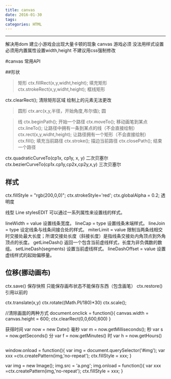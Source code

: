 ```yaml
---
title: canvas
date: 2016-01-30
tags:
categories: HTML
---
```

------

<!-- more -->
解决用dom 建立小游戏会出现大量卡顿的现象
canvas 游戏必须 没法用样式设置 必须用内置属性设置width,height 不建议用css强制修改

<canvas id="canvas" width="" height=""></canvas>

<script>
var canvas = document.querySelector('#canvas')
var ctx = canvas.getContext('2d') 画笔 CanvasRenderingContext2D画布的渲染
console.dir(ctx)

ctx.beginPath(); 开始这是一只笔
ctx.moveTo(0,0); 开始坐标
ctx.lineTo(300,300); 结束坐标
ctx.stroke(); 直线
ctx.closPath();结束
</script>

#canvas 常用API

##形状

>矩形
ctx.fillRect(x,y,widht,height); 填充矩形
ctx.strokeRect(x,y,widht,height); 框线矩形

ctx.clearRect(); 清除矩形区域 绘制上的元素无法更改
>圆形
ctx.arc(x,y,半径，开始角度,布尔值); 圆
<!-- ctx.arcTo(); 圆弧 -->

>线
ctx.beginPath(); 开始一个路径
ctx.moveTo(); 移动画笔到某点
ctx.lineTo(); 让路径中拥有一条到某点的线（不会直接绘制）
ctx.rect(x,y,widht,height); 让路径拥有一个矩形（不会直接绘制）
ctx.fill(); 填充当前路径
ctx.stroke(); 描边当前路径
ctx.closePath(); 结束一个路径

ctx.quadraticCurveTo(cp1x, cp1y, x, y)
二次贝塞尔
ctx.bezierCurveTo(cp1x.cp1y,cp2x,cp2y,x,y)
三次贝塞尔

## 样式

ctx.fillStyle = "rgb(200,0,0)";
ctx.strokeStyle='red';
ctx.globalAlpha = 0.2; 透明度

线型 Line stylesEDIT
可以通过一系列属性来设置线的样式。

lineWidth = value
设置线条宽度。
lineCap = type
设置线条末端样式。
lineJoin = type
设定线条与线条间接合处的样式。
miterLimit = value
限制当两条线相交时交接处最大长度；所谓交接处长度（斜接长度）是指线条交接处内角顶点到外角顶点的长度。
getLineDash()
返回一个包含当前虚线样式，长度为非负偶数的数组。
setLineDash(segments)
设置当前虚线样式。
lineDashOffset = value
设置虚线样式的起始偏移量。

## 位移(挪动画布)

ctx.save() 保存快照 只能保存画布状态不能保存东西（包含画笔）
ctx.restore() 引用以前的

ctx.translate(x,y)
ctx.rotate((Math.PI/180)*30)
ctx.scale();

//清除画面的两种方式
document.onclick = function(){
canvas.width = canvas.height = 600;
ctx.clearRect(0,0,600,600)
}

获得时间
var now = new Date()
毫秒
var m = now.getMilliseconds();
秒
var s = now.getSeconds()
分
var f = now.getMinutes()
时
var h = now.getHours()

<img>

window.onload = function(){
var img = document.querySelector('#img');
var xxx =ctx.createPattern(img,'no-repeat');
ctx.fillStyle = xxx;
}

var img = new Image();
img.src = 'a.png';
img.onload = function(){
var xxx =ctx.createPattern(img,'no-repeat');
ctx.fillStyle = xxx;
}
